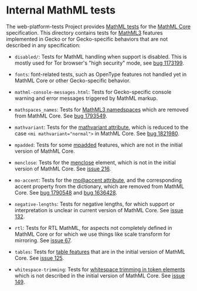 # Internal MathML tests

The web-platform-tests Project provides [MathML tests](https://github.com/web-platform-tests/wpt/tree/master/mathml/)
for the [MathML Core](https://w3c.github.io/mathml-core/) specification. This
directory contains tests for [MathML3](https://www.w3.org/TR/MathML3/) features
implemented in Gecko or for Gecko-specific behaviors that are not described in
any specification:

- `disabled/`: Tests for MathML handling when support is disabled. This is
  mostly used for Tor browser's "high security" mode, see
  [bug 1173199](https://bugzilla.mozilla.org/1173199).

- `fonts`: font-related tests, such as OpenType features not handled yet in
  MathML Core or other Gecko-specific behavior.

- `mathml-console-messages.html`: Tests for Gecko-specific console warning and
  error messages triggered by MathML markup.

- `mathspaces_names`: Tests for
  [MathML3 namedspaces](https://www.w3.org/TR/MathML3/chapter2.html#type.namedspace)
  which are removed from MathML Core. See
  [bug 1793549](https://bugzilla.mozilla.org/1173199).

- `mathvariant`: Tests for the
   [mathvariant attribute](https://www.w3.org/TR/MathML3/chapter3.html#presm.commatt),
   which is reduced to the case `<mi mathvariant="normal">` in MathML
   Core. See [bug 1821980](https://bugzilla.mozilla.org/1821980).

- `mpadded`: Tests for some
   [mpadded](https://www.w3.org/TR/MathML3/chapter3.html#presm.mpadded)
   features, which are not in the initial version of MathML Core.

- `menclose`: Tests for the
   [menclose](https://www.w3.org/TR/MathML3/chapter3.html#presm.menclose)
   element, which is not in the initial version of MathML Core.
   See [issue 216](https://github.com/w3c/mathml/issues/216).

- `mo-accent`: Tests for the
   [mo@accent attribute](https://www.w3.org/TR/MathML3/chapter3.html#presm.mo.dict.attrs),
   and the corresponding accent property from the dictionary,
   which are removed from MathML Core.
   See [bug 1790548](https://bugzilla.mozilla.org/1790548)
   and [bug 1636428](https://bugzilla.mozilla.org/1636428).

- `negative-lengths`: Tests for negative lengths, for which support or
   interpretation is unclear in current version of MathML Core.
   See [issue 132](https://github.com/w3c/mathml-core/issues/132).

- `rtl`: Tests for RTL MathML, for aspects not completely defined in
   MathML Core or for which we use things like scale transform for
   mirroring.
   See [issue 67](https://github.com/w3c/mathml-core/issues/67).

- `tables`: Tests for
   [table features](https://www.w3.org/TR/MathML3/chapter3.html#presm.tabmat)
   that are in the initial version of MathML Core.
   See [issue 125](https://github.com/w3c/mathml-core/issues/125).

- `whitespace-trimming`: Tests for
   [whitespace trimming in token elements](https://www.w3.org/TR/MathML3/chapter2.html#fund.collapse)
   which is not described in the initial version of MathML Core.
   See [issue 149](https://github.com/w3c/mathml-core/issues/149).
